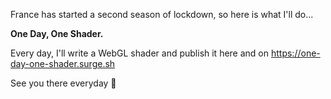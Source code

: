France has started a second season of lockdown, so here is what I'll do...

**One Day, One Shader.**

Every day, I'll write a WebGL shader and publish it here and on https://one-day-one-shader.surge.sh

See you there everyday 👋
